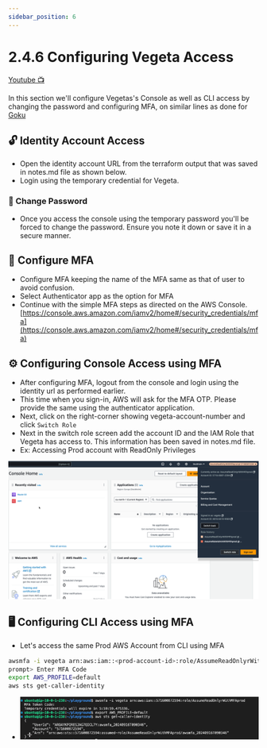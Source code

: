 ```yaml
---
sidebar_position: 6
---
```


# 2.4.6 Configuring Vegeta Access

[Youtube 📺](https://www.youtube.com/watch?v=Am9417a87zU&t=2675s)

In this section we'll configure Vegetas's Console as well as CLI access by changing the password and configuring MFA, on similar lines as done for [Goku](/docs/chapter2-securing-iam/aws_iam_users/configuring_goku_access.md)

## 🔓 Identity Account Access

- Open the identity account URL from the terraform output that was saved in notes.md file as shown below.
- Login using the temporary credential for Vegeta.

### 🔑 Change Password

- Once you access the console using the temporary password you'll be forced to change the password. Ensure you note it down or save it in a secure manner.

## 📱 Configure MFA

- Configure MFA keeping the name of the MFA same as that of user to avoid confusion.
- Select Authenticator app as the option for MFA
- Continue with the simple MFA steps as directed on the AWS Console.
[https://console.aws.amazon.com/iamv2/home#/security_credentials/mfa](https://console.aws.amazon.com/iamv2/home#/security_credentials/mfa)

## ⚙️ Configuring Console Access using MFA

- After configuring MFA, logout from the console and login using the identity url as performed earlier.
- This time when you sign-in, AWS will ask for the MFA OTP. Please provide the same using the authenticator application.
- Next, click on the right-corner showing vegeta-account-number and click `Switch Role`
- Next in the switch role screen add the account ID and the IAM Role that Vegeta has access to. This information has been saved in notes.md file.
- Ex: Accessing Prod account with ReadOnly Privileges
  
![](img/vegeta_prod_admin_console_access.png)

## 🖥️ Configuring CLI Access using MFA

- Let's access the same Prod AWS Account from CLI using MFA

```bash
awsmfa -i vegeta arn:aws:iam::<prod-account-id>:role/AssumeReadOnlyrWithMFAprod
prompt> Enter MFA Code
export AWS_PROFILE=default
aws sts get-caller-identity
```

- ![](img/mfa_cli_access_vegeta.png)